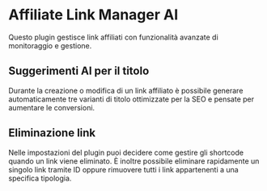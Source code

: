 # Affiliate Link Manager AI

Questo plugin gestisce link affiliati con funzionalità avanzate di monitoraggio e gestione.

## Suggerimenti AI per il titolo

Durante la creazione o modifica di un link affiliato è possibile generare automaticamente tre varianti di titolo ottimizzate per la SEO e pensate per aumentare le conversioni.

## Eliminazione link

Nelle impostazioni del plugin puoi decidere come gestire gli shortcode quando un link viene eliminato. È inoltre possibile eliminare rapidamente un singolo link tramite ID oppure rimuovere tutti i link appartenenti a una specifica tipologia.

